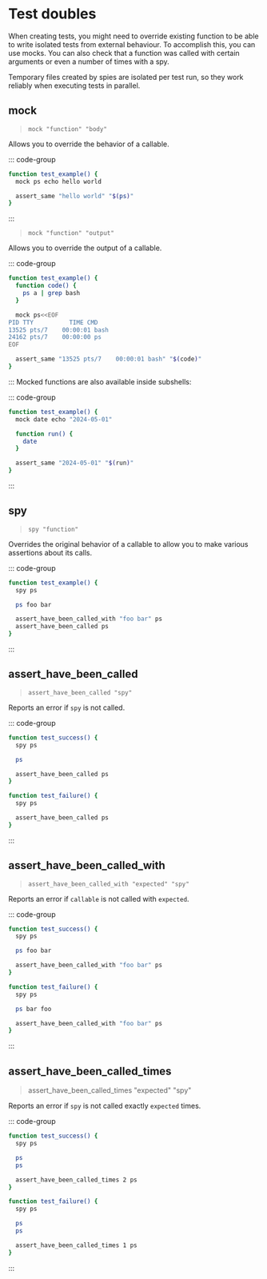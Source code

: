 # Test doubles

When creating tests, you might need to override existing function to be able to write isolated tests from external behaviour. To accomplish this, you can use mocks. You can also check that a function was called with certain arguments or even a number of times with a spy.

Temporary files created by spies are isolated per test run, so they work reliably when executing tests in parallel.

## mock
> `mock "function" "body"`

Allows you to override the behavior of a callable.

::: code-group
```bash [Example]
function test_example() {
  mock ps echo hello world

  assert_same "hello world" "$(ps)"
}
```
:::

> `mock "function" "output"`

Allows you to override the output of a callable.

::: code-group
```bash [Example]
function test_example() {
  function code() {
    ps a | grep bash
  }

  mock ps<<EOF
PID TTY          TIME CMD
13525 pts/7    00:00:01 bash
24162 pts/7    00:00:00 ps
EOF

  assert_same "13525 pts/7    00:00:01 bash" "$(code)"
}
```

:::
Mocked functions are also available inside subshells:

::: code-group
```bash [Example]
function test_example() {
  mock date echo "2024-05-01"

  function run() {
    date
  }

  assert_same "2024-05-01" "$(run)"
}
```
:::

## spy
> `spy "function"`

Overrides the original behavior of a callable to allow you to make various assertions about its calls.

::: code-group
```bash [Example]
function test_example() {
  spy ps

  ps foo bar

  assert_have_been_called_with "foo bar" ps
  assert_have_been_called ps
}
```
:::

## assert_have_been_called
> `assert_have_been_called "spy"`

Reports an error if `spy` is not called.

::: code-group
```bash [Example]
function test_success() {
  spy ps

  ps

  assert_have_been_called ps
}

function test_failure() {
  spy ps

  assert_have_been_called ps
}
```
:::

## assert_have_been_called_with
> `assert_have_been_called_with "expected" "spy"`

Reports an error if `callable` is not called with `expected`.

::: code-group
```bash [Example]
function test_success() {
  spy ps

  ps foo bar

  assert_have_been_called_with "foo bar" ps
}

function test_failure() {
  spy ps

  ps bar foo

  assert_have_been_called_with "foo bar" ps
}
```
:::

## assert_have_been_called_times
> assert_have_been_called_times "expected" "spy"

Reports an error if `spy` is not called exactly `expected` times.

::: code-group
```bash [Example]
function test_success() {
  spy ps

  ps
  ps

  assert_have_been_called_times 2 ps
}

function test_failure() {
  spy ps

  ps
  ps

  assert_have_been_called_times 1 ps
}
```
:::
